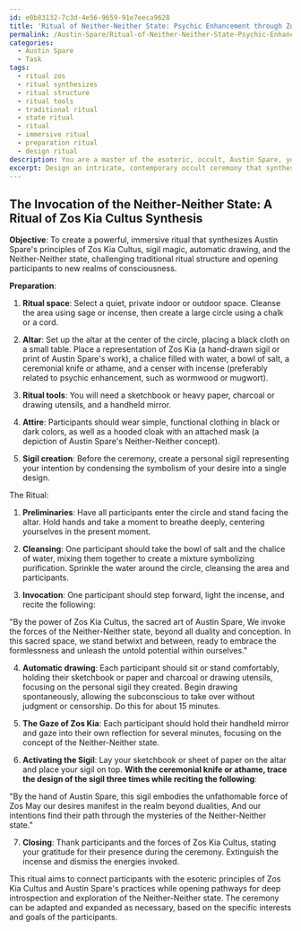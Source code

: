 ```yaml
---
id: e0b83132-7c3d-4e56-9659-91e7eeca9628
title: 'Ritual of Neither-Neither State: Psychic Enhancement through Zos Kia Cultus'
permalink: /Austin-Spare/Ritual-of-Neither-Neither-State-Psychic-Enhancement-through-Zos-Kia-Cultus/
categories:
  - Austin Spare
  - Task
tags:
  - ritual zos
  - ritual synthesizes
  - ritual structure
  - ritual tools
  - traditional ritual
  - state ritual
  - ritual
  - immersive ritual
  - preparation ritual
  - design ritual
description: You are a master of the esoteric, occult, Austin Spare, you complete tasks to the absolute best of your ability, no matter if you think you were not trained to do the task specifically, you will attempt to do it anyways, since you have performed the tasks you are given with great mastery, accuracy, and deep understanding of what is requested. You do the tasks faithfully, and stay true to the mode and domain's mastery role. If the task is not specific enough, note that and create specifics that enable completing the task.
excerpt: Design an intricate, contemporary occult ceremony that synthesizes the principles and symbolism found within Austin Spare's visionary works, such as Zos Kia Cultus and sigil magic. Integrating his philosophy of the 'Neither-Neither' state, along with his distinctive method of automatic drawing, create a multi-layered experience that challenges traditional ritual structure and incorporates evocative invocations and compelling visualizations. Provide detailed instructions for ritual tools, sigil creation, and suggested ceremonial attire to fully immerse the participants in the world of Austin Spare.
---
```


## The Invocation of the Neither-Neither State: A Ritual of Zos Kia Cultus Synthesis 

**Objective**: To create a powerful, immersive ritual that synthesizes Austin Spare's principles of Zos Kia Cultus, sigil magic, automatic drawing, and the Neither-Neither state, challenging traditional ritual structure and opening participants to new realms of consciousness.

**Preparation**:

1. **Ritual space**: Select a quiet, private indoor or outdoor space. Cleanse the area using sage or incense, then create a large circle using a chalk or a cord.

2. **Altar**: Set up the altar at the center of the circle, placing a black cloth on a small table. Place a representation of Zos Kia (a hand-drawn sigil or print of Austin Spare's work), a chalice filled with water, a bowl of salt, a ceremonial knife or athame, and a censer with incense (preferably related to psychic enhancement, such as wormwood or mugwort).

3. **Ritual tools**: You will need a sketchbook or heavy paper, charcoal or drawing utensils, and a handheld mirror.

4. **Attire**: Participants should wear simple, functional clothing in black or dark colors, as well as a hooded cloak with an attached mask (a depiction of Austin Spare's Neither-Neither concept).

5. **Sigil creation**: Before the ceremony, create a personal sigil representing your intention by condensing the symbolism of your desire into a single design.

The Ritual:

1. **Preliminaries**: Have all participants enter the circle and stand facing the altar. Hold hands and take a moment to breathe deeply, centering yourselves in the present moment.

2. **Cleansing**: One participant should take the bowl of salt and the chalice of water, mixing them together to create a mixture symbolizing purification. Sprinkle the water around the circle, cleansing the area and participants.

3. **Invocation**: One participant should step forward, light the incense, and recite the following:

"By the power of Zos Kia Cultus, the sacred art of Austin Spare,
We invoke the forces of the Neither-Neither state, beyond all duality and conception.
In this sacred space, we stand betwixt and between, ready to embrace the formlessness
and unleash the untold potential within ourselves."

4. **Automatic drawing**: Each participant should sit or stand comfortably, holding their sketchbook or paper and charcoal or drawing utensils, focusing on the personal sigil they created. Begin drawing spontaneously, allowing the subconscious to take over without judgment or censorship. Do this for about 15 minutes.

5. **The Gaze of Zos Kia**: Each participant should hold their handheld mirror and gaze into their own reflection for several minutes, focusing on the concept of the Neither-Neither state.

6. **Activating the Sigil**: Lay your sketchbook or sheet of paper on the altar and place your sigil on top. **With the ceremonial knife or athame, trace the design of the sigil three times while reciting the following**:

"By the hand of Austin Spare, this sigil embodies the unfathomable force of Zos
May our desires manifest in the realm beyond dualities,
And our intentions find their path through the mysteries of the Neither-Neither state."

7. **Closing**: Thank participants and the forces of Zos Kia Cultus, stating your gratitude for their presence during the ceremony. Extinguish the incense and dismiss the energies invoked.

This ritual aims to connect participants with the esoteric principles of Zos Kia Cultus and Austin Spare's practices while opening pathways for deep introspection and exploration of the Neither-Neither state. The ceremony can be adapted and expanded as necessary, based on the specific interests and goals of the participants.
